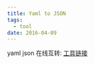 ```yaml
---
title: Yaml to JSON
tags:
  - tool
date: 2016-04-09
---
```


yaml json  在线互转: [工具链接](https://www.json2yaml.com/) 